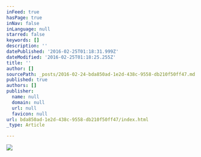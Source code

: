 ```yaml
---
inFeed: true
hasPage: true
inNav: false
inLanguage: null
starred: false
keywords: []
description: ''
datePublished: '2016-02-25T01:18:31.999Z'
dateModified: '2016-02-25T01:18:25.255Z'
title: ''
author: []
sourcePath: _posts/2016-02-24-bda850ad-1e2d-438c-9558-db210f50ff47.md
published: true
authors: []
publisher:
  name: null
  domain: null
  url: null
  favicon: null
url: bda850ad-1e2d-438c-9558-db210f50ff47/index.html
_type: Article

---
```

![](https://s3-us-west-2.amazonaws.com/the-grid-img/p/0e02bc530801bfda9ae07835fef8ad60122b6b9b.jpg)